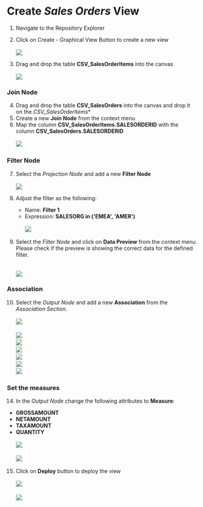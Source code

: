 # Create <i>Sales Orders</i> View
1. Navigate to the Repository Explorer
2. Click on Create - Graphical View Button to create a new view
  <br><br>![](/exercises/ex2/images/create_in_repository_explorer.png)

3. Drag and drop the table **CSV_SalesOrderItems** into the canvas
  <br><br>![](/exercises/ex3/images/create_sales_orders_ads_01.png)

### Join Node

4. Drag and drop the table **CSV_SalesOrders** into the canvas and drop it on the *CSV_SalesOrderItems**
5. Create a new **Join Node** from the context menu 
6. Map the column **CSV_SalesOrderItems.SALESORDERID** with the column **CSV_SalesOrders.SALESORDERID**
  <br><br>![](/exercises/ex3/images/create_sales_orders_ads_02.png)

  

### Filter Node
7. Select the *Projection Node* and add a new **Filter Node**
  <br><br>![](/exercises/ex3/images/create_sales_orders_ads_04.png)

8. Adjust the filter as the following:
    - Name: **Filter 1**
    - Expression: **SALESORG in ('EMEA', 'AMER')**
      <br><br>![](/exercises/ex3/images/create_sales_orders_ads_05.png)
      
9. Select the *Filter Node* and click on **Data Preview** from the context menu. Please check if the preview is showing the correct data for the defined filter.  
      <br><br>![](/exercises/ex3/images/create_sales_orders_ads_15.png) 
 
### Association
10. Select the *Output Node* and add a new **Association** from the *Association Section*. 
  <br><br>![](/exercises/ex3/images/create_sales_orders_ads_16.png)
  <br><br>![](/exercises/ex3/images/create_sales_orders_ads_08.png)
  <br>![](/exercises/ex3/images/create_sales_orders_ads_09.png)
  <br>![](/exercises/ex3/images/create_sales_orders_ads_10.png)
  <br>![](/exercises/ex3/images/create_sales_orders_ads_11.png)
  <br>![](/exercises/ex3/images/create_sales_orders_ads_12.png)
  <br>![](/exercises/ex3/images/create_sales_orders_ads_13.png)

### Set the measures

14. In the *Output Node* change the following attributes to **Measure**:
  - **GROSSAMOUNT**
  - **NETAMOUNT**
  - **TAXAMOUNT**
  - **QUANTITY**
    <br><br>![](/exercises/ex3/images/create_sales_orders_ads_17.png)
    <br><br>![](/exercises/ex3/images/create_sales_orders_ads_07.png)
  
15. Click on **Deploy** button to deploy the view
  <br><br>![](/exercises/ex3/images/create_sales_orders_ads_14.png)
    <br><br>![](/exercises/ex3/images/create_sales_orders_ads_06.png)


